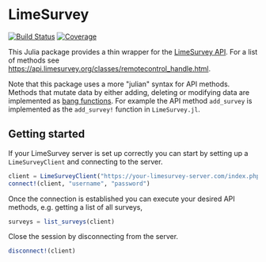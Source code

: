 # LimeSurvey

[![Build Status](https://github.com/p-gw/LimeSurvey.jl/actions/workflows/CI.yml/badge.svg?branch=main)](https://github.com/p-gw/LimeSurvey.jl/actions/workflows/CI.yml?query=branch%3Amain)
[![Coverage](https://codecov.io/gh/p-gw/LimeSurvey.jl/branch/main/graph/badge.svg)](https://codecov.io/gh/p-gw/LimeSurvey.jl)

This Julia package provides a thin wrapper for the [LimeSurvey API](https://manual.limesurvey.org/RemoteControl_2_API). For a list of methods see https://api.limesurvey.org/classes/remotecontrol_handle.html.

Note that this package uses a more "julian" syntax for API methods. Methods that mutate data by either adding, deleting or modifying data are implemented as [bang functions](https://docs.julialang.org/en/v1/manual/style-guide/#bang-convention). For example the API method `add_survey` is implemented as the `add_survey!` function in `LimeSurvey.jl`.  

## Getting started
If your LimeSurvey server is set up correctly you can start by setting up a `LimeSurveyClient` and connecting to the server. 

```julia
client = LimeSurveyClient("https://your-limesurvey-server.com/index.php/admin/remotecontrol")
connect!(client, "username", "password")
```

Once the connection is established you can execute your desired API methods, e.g. getting a list of all surveys, 

```julia
surveys = list_surveys(client)
```

Close the session by disconnecting from the server.

```julia
disconnect!(client)
```
